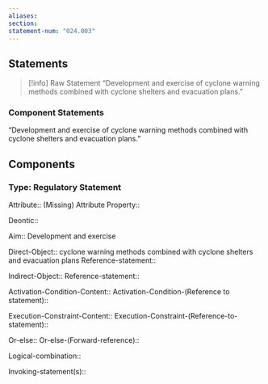 ```yaml
---
aliases: 
section: 
statement-num: "024.003"
---
```

## Statements 
> [!info] Raw Statement
> “Development and exercise of cyclone warning methods combined with cyclone shelters and evacuation plans.” 
> 

### Component Statements
“Development and exercise of cyclone warning methods combined with cyclone shelters and evacuation plans.” 
## Components
### Type: Regulatory Statement
Attribute:: (Missing)
	Attribute Property::

Deontic::

Aim:: Development and exercise

Direct-Object:: cyclone warning methods combined with cyclone shelters and evacuation plans
	Reference-statement::

Indirect-Object::
	Reference-statement::

Activation-Condition-Content::
	Activation-Condition-(Reference to statement)::

Execution-Constraint-Content::
	Execution-Constraint-(Reference-to-statement)::

Or-else::
	Or-else-(Forward-reference)::

Logical-combination::

Invoking-statement(s)::